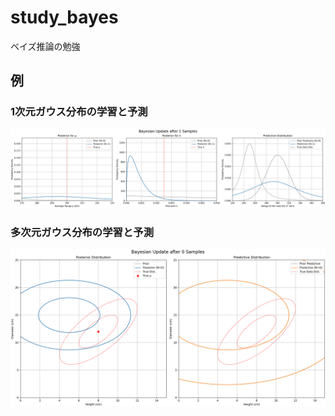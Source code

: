 # study_bayes

ベイズ推論の勉強

## 例

### 1次元ガウス分布の学習と予測

![1次元ガウス分布の学習と予測](ベイズ推論による機械学習入門/Chapter3-ベイズ推論による学習と予測/1_dimensional_gaussian_animation.gif)

### 多次元ガウス分布の学習と予測

![多次元ガウス分布の学習と予測](ベイズ推論による機械学習入門/Chapter3-ベイズ推論による学習と予測/multi_dimensional_gaussian_animation.gif)
